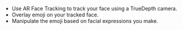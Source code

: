 * Use AR Face Tracking to track your face using a TrueDepth camera.
* Overlay emoji on your tracked face.
* Manipulate the emoji based on facial expressions you make.
